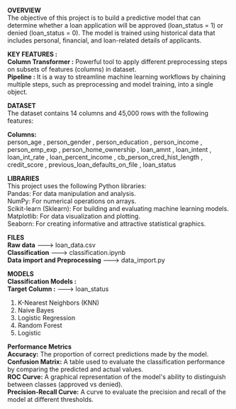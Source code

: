 **OVERVIEW**                                      
The objective of this project is to build a predictive model that can determine whether a loan application will be approved (loan_status = 1) or denied (loan_status = 0). The model is trained using historical data that includes personal, financial, and loan-related details of applicants.

**KEY FEATURES :**      
**Column Transformer :** Powerful tool to apply different preprocessing steps on subsets of features (columns) in dataset.                          
**Pipeline :** It is a way to streamline machine learning workflows by chaining multiple steps, such as preprocessing and model training, into a single object.      

**DATASET**                                       
The dataset contains 14 columns and 45,000 rows with the following features:                  

**Columns:**                                      
person_age , person_gender , person_education , person_income , person_emp_exp , person_home_ownership , loan_amnt , loan_intent , loan_int_rate , loan_percent_income , cb_person_cred_hist_length , credit_score , previous_loan_defaults_on_file , loan_status                                                          

**LIBRARIES**                               
This project uses the following Python libraries:       
Pandas: For data manipulation and analysis.                      
NumPy: For numerical operations on arrays.                          
Scikit-learn (Sklearn): For building and evaluating machine learning models.              
Matplotlib: For data visualization and plotting.              
Seaborn: For creating informative and attractive statistical graphics.                  

**FILES**                          
**Raw data**                         ---> loan_data.csv                          
**Classification**                   ---> classification.ipynb                      
**Data import and Preprocessing**    ---> data_import.py                   

**MODELS**   
**Classification Models :**                                      
**Target Column :**  --->   loan_status                         
1. K-Nearest Neighbors (KNN)                        
2. Naive Bayes                        
3. Logistic Regression                   
4. Random Forest                      
5. Logistic                   
                      
**Performance Metrics**                               
**Accuracy:** The proportion of correct predictions made by the model.                   
**Confusion Matrix:** A table used to evaluate the classification performance by comparing the predicted and actual values.                   
**ROC Curve:** A graphical representation of the model's ability to distinguish between classes (approved vs denied).                    
**Precision-Recall Curve:** A curve to evaluate the precision and recall of the model at different thresholds.     



